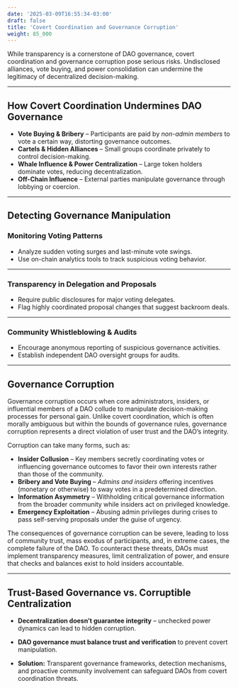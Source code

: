 ```yaml
---
date: '2025-03-09T16:55:34-03:00'
draft: false
title: 'Covert Coordination and Governance Corruption'
weight: 85_000
---
```


While transparency is a cornerstone of DAO governance, covert coordination and governance corruption pose serious risks. Undisclosed alliances, vote buying, and power consolidation can undermine the legitimacy of decentralized decision-making.

---

## **How Covert Coordination Undermines DAO Governance**  

- **Vote Buying & Bribery** – Participants are paid by *non-admin members* to vote a certain way, distorting governance outcomes.  
- **Cartels & Hidden Alliances** – Small groups coordinate privately to control decision-making.  
- **Whale Influence & Power Centralization** – Large token holders dominate votes, reducing decentralization.  
- **Off-Chain Influence** – External parties manipulate governance through lobbying or coercion.  

---

## **Detecting Governance Manipulation**  

### **Monitoring Voting Patterns**  
- Analyze sudden voting surges and last-minute vote swings.  
- Use on-chain analytics tools to track suspicious voting behavior.  

---

### **Transparency in Delegation and Proposals**  
- Require public disclosures for major voting delegates.  
- Flag highly coordinated proposal changes that suggest backroom deals.  

---

### **Community Whistleblowing & Audits**  
- Encourage anonymous reporting of suspicious governance activities.  
- Establish independent DAO oversight groups for audits.  

---

## **Governance Corruption**  

Governance corruption occurs when core administrators, insiders, or influential members of a DAO collude to manipulate decision-making processes for personal gain. Unlike covert coordination, which is often morally ambiguous but within the bounds of governance rules, governance corruption represents a direct violation of user trust and the DAO’s integrity.  

Corruption can take many forms, such as:  
- **Insider Collusion** – Key members secretly coordinating votes or influencing governance outcomes to favor their own interests rather than those of the community.  
- **Bribery and Vote Buying** – *Admins and insiders* offering incentives (monetary or otherwise) to sway votes in a predetermined direction.  
- **Information Asymmetry** – Withholding critical governance information from the broader community while insiders act on privileged knowledge.  
- **Emergency Exploitation** – Abusing admin privileges during crises to pass self-serving proposals under the guise of urgency.  

The consequences of governance corruption can be severe, leading to loss of community trust, mass exodus of participants, and, in extreme cases, the complete failure of the DAO. To counteract these threats, DAOs must implement transparency measures, limit centralization of power, and ensure that checks and balances exist to hold insiders accountable.  

---

## **Trust-Based Governance vs. Corruptible Centralization**  

- **Decentralization doesn’t guarantee integrity** – unchecked power dynamics can lead to hidden corruption.  
- **DAO governance must balance trust and verification** to prevent covert manipulation.  

- **Solution:** Transparent governance frameworks, detection mechanisms, and proactive community involvement can safeguard DAOs from covert coordination threats.  

